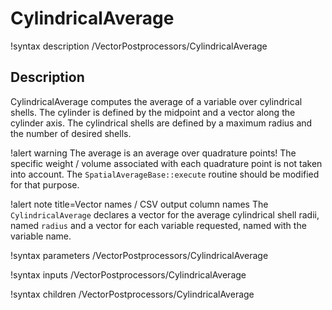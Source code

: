 # CylindricalAverage

!syntax description /VectorPostprocessors/CylindricalAverage

## Description

CylindricalAverage computes the average of a variable over cylindrical
shells. The cylinder is defined by the midpoint and a vector along the cylinder
axis. The cylindrical shells are defined by a maximum radius and the number
of desired shells.

!alert warning
The average is an average over quadrature points! The specific weight / volume associated with each quadrature point is not taken into account. The `SpatialAverageBase::execute` routine should be modified for that purpose.

!alert note title=Vector names / CSV output column names
The `CylindricalAverage` declares a vector for the average cylindrical shell radii, named `radius` and a vector for each variable requested, named with the variable name.

!syntax parameters /VectorPostprocessors/CylindricalAverage

!syntax inputs /VectorPostprocessors/CylindricalAverage

!syntax children /VectorPostprocessors/CylindricalAverage
